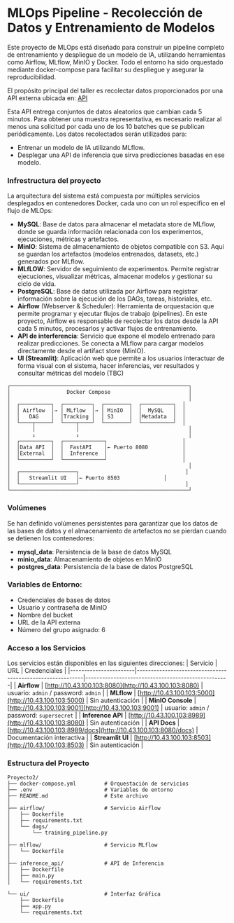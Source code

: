 # MLOps Pipeline - Recolección de Datos y Entrenamiento de Modelos
Este proyecto de MLOps está diseñado para construir un pipeline completo de entrenamiento y despliegue de un modelo de IA, utilizando herramientas como Airflow, MLflow, MinIO y Docker. Todo el entorno ha sido orquestado mediante docker-compose para facilitar su despliegue y asegurar la reproducibilidad.

El propósito principal del taller es recolectar datos proporcionados por una API externa ubicada en: [API](http://10.43.100.103:8080/docs)

Esta API entrega conjuntos de datos aleatorios que cambian cada 5 minutos. Para obtener una muestra representativa, es necesario realizar al menos una solicitud por cada uno de los 10 batches que se publican periódicamente. Los datos recolectados serán utilizados para:

- Entrenar un modelo de IA utilizando MLflow.
- Desplegar una API de inferencia que sirva predicciones basadas en ese modelo.

### Infrestructura del proyecto

La arquitectura del sistema está compuesta por múltiples servicios desplegados en contenedores Docker, cada uno con un rol específico en el flujo de MLOps:

- **MySQL**: Base de datos para almacenar el metadata store de MLflow, donde se guarda información relacionada con los experimentos, ejecuciones, métricas y artefactos.
- **MinIO**: Sistema de almacenamiento de objetos compatible con S3. Aquí se guardan los artefactos (modelos entrenados, datasets, etc.) generados por MLflow. 
- **MLfLOW**: Servidor de seguimiento de experimentos. Permite registrar ejecuciones, visualizar métricas, almacenar modelos y gestionar su ciclo de vida.
- **PostgreSQL**: Base de datos utilizada por Airflow para registrar información sobre la ejecución de los DAGs, tareas, historiales, etc.
- **Airflow** (Webserver & Scheduler): Herramienta de orquestación que permite programar y ejecutar flujos de trabajo (pipelines). En este proyecto, Airflow es responsable de recolectar los datos desde la API cada 5 minutos, procesarlos y activar flujos de entrenamiento.
- **API de interferencia**: Servicio que expone el modelo entrenado para realizar predicciones. Se conecta a MLflow para cargar modelos directamente desde el artifact store (MinIO).
- **UI (Streamlit)**: Aplicación web que permite a los usuarios interactuar de forma visual con el sistema, hacer inferencias, ver resultados y consultar métricas del modelo (TBC)
```
┌─────────────────────────────────────────────────────────┐
│                  Docker Compose                         │
│                                                         │
│  ┌──────────┐  ┌─────────┐  ┌────────┐  ┌──────────┐  │
│  │ Airflow  │→ │ MLflow  │→ │ MinIO  │  │  MySQL   │  │
│  │   DAG    │  │Tracking │  │ S3     │  │Metadata  │  │
│  └────┬─────┘  └────┬────┘  └────────┘  └──────────┘  │
│       │             │                                   │
│       ↓             ↓                                   │
│  ┌──────────┐  ┌─────────────┐                        │
│  │Data API  │  │  FastAPI    │← Puerto 8080           │
│  │External  │  │  Inference  │                        │
│  └──────────┘  └─────────────┘                        │
│                                                         │
│  ┌──────────────────┐                                  │
│  │   Streamlit UI   │← Puerto 8503              │
│  └──────────────────┘                                  │
└─────────────────────────────────────────────────────────┘
```

### Volúmenes
Se han definido volúmenes persistentes para garantizar que los datos de las bases de datos y el almacenamiento de artefactos no se pierdan cuando se detienen los contenedores:

- **mysql_data**: Persistencia de la base de datos MySQL
- **minio_data**: Almacenamiento de objetos en MinIO
- **postgres_data**: Persistencia de la base de datos PostgreSQL

### Variables de Entorno:
* Credenciales de bases de datos
* Usuario y contraseña de MinIO
* Nombre del bucket
* URL de la API externa
* Número del grupo asignado: 6

### Acceso a los Servicios

Los servicios están disponibles en las siguientes direcciones:
| Servicio              | URL                                                       | Credenciales                                       |
|-----------------------|-----------------------------------------------------------|---------------------------------------------------|
| **Airflow**           | [http://10.43.100.103:8080](http://10.43.100.103:8080)     | usuario: `admin` / password: `admin`              |
| **MLflow**            | [http://10.43.100.103:5000](http://10.43.100.103:5000)     | Sin autenticación                                 |
| **MinIO Console**     | [http://10.43.100.103:9001](http://10.43.100.103:9001)     | usuario: `admin` / password: `supersecret`        |
| **Inference API**     | [http://10.43.100.103:8989](http://10.43.100.103:8080)     | Sin autenticación                                 |
| **API Docs**          | [http://10.43.100.103:8989/docs](http://10.43.100.103:8080/docs) | Documentación interactiva                         |
| **Streamlit UI**      | [http://10.43.100.103:8503](http://10.43.100.103:8503)   | Sin autenticación                                 |


### Estructura del Proyecto

```
Proyecto2/
├── docker-compose.yml         # Orquestación de servicios
├── .env                       # Variables de entorno
├── README.md                  # Este archivo
│
├── airflow/                   # Servicio Airflow
│   ├── Dockerfile
│   ├── requirements.txt
│   └── dags/
│       └── training_pipeline.py
│
├── mlflow/                    # Servicio MLflow
│   └── Dockerfile
│
├── inference_api/             # API de Inferencia
│   ├── Dockerfile
│   ├── main.py
│   └── requirements.txt

└── ui/                        # Interfaz Gráfica
    ├── Dockerfile
    ├── app.py
    └── requirements.txt
```










